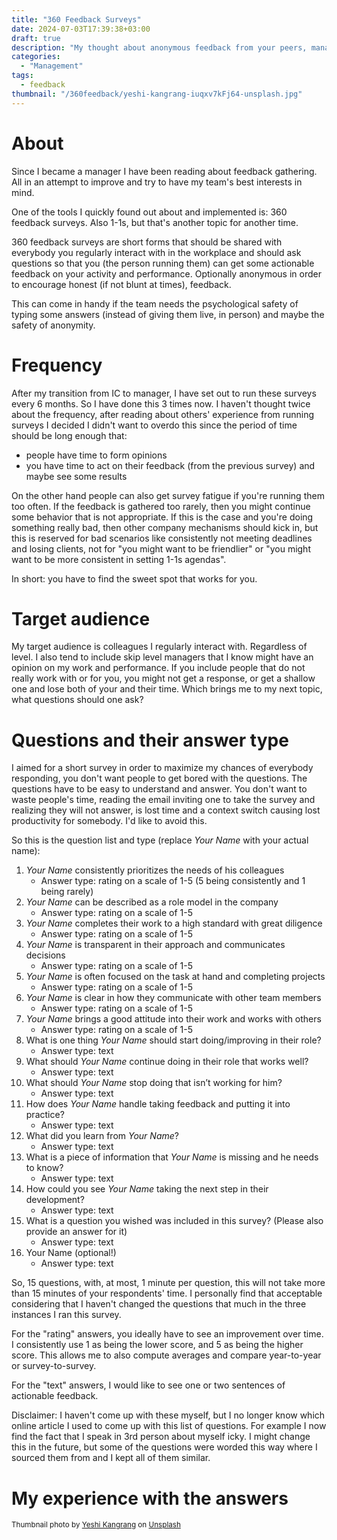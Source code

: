 ```yaml
---
title: "360 Feedback Surveys"
date: 2024-07-03T17:39:38+03:00
draft: true
description: "My thought about anonymous feedback from your peers, managers and reports gathered in a 360 survey"
categories:
  - "Management"
tags:
  - feedback
thumbnail: "/360feedback/yeshi-kangrang-iuqxv7kFj64-unsplash.jpg"
---
```



# About

Since I became a manager I have been reading about feedback gathering. All in an attempt to improve and try to have my team's best interests in mind.

One of the tools I quickly found out about and implemented is: 360 feedback surveys. Also 1-1s, but that's another topic for another time.

360 feedback surveys are short forms that should be shared with everybody you regularly interact with in the workplace and should ask questions so that you (the person running them) can get some actionable feedback on your activity and performance. Optionally anonymous in order to encourage honest (if not blunt at times), feedback.

This can come in handy if the team needs the psychological safety of typing some answers (instead of giving them live, in person) and maybe the safety of anonymity.

<!--more-->

# Frequency

After my transition from IC to manager, I have set out to run these surveys every 6 months.
So I have done this 3 times now. I haven't thought twice about the frequency, after reading about others' experience from running surveys I decided I didn't want to overdo this since the period of time should be long enough that:
 * people have time to form opinions
 * you have time to act on their feedback (from the previous survey) and maybe see some results

 On the other hand people can also get survey fatigue if you're running them too often.
 If the feedback is gathered too rarely, then you might continue some behavior that is not appropriate. If this is the case and you're doing something really bad, then other company mechanisms should kick in, but this is reserved for bad scenarios like consistently not meeting deadlines and losing clients, not for "you might want to be friendlier" or "you might want to be more consistent in setting 1-1s agendas".

 In short: you have to find the sweet spot that works for you.

# Target audience

My target audience is colleagues I regularly interact with. Regardless of level.
I also tend to include skip level managers that I know might have an opinion on my work and performance.
If you include people that do not really work with or for you, you might not get a response, or get a shallow one and lose both of your and their time. Which brings me to my next topic, what questions should one ask?


# Questions and their answer type

I aimed for a short survey in order to maximize my chances of everybody responding, you don't want people to get bored with the questions. The questions have to be easy to understand and answer.
You don't want to waste people's time, reading the email inviting one to take the survey and realizing they will not answer, is lost time and a context switch causing lost productivity for somebody. I'd like to avoid this.

So this is the question list and type (replace _Your Name_ with your actual name):

1. _Your Name_ consistently prioritizes the needs of his colleagues
    * Answer type: rating on a scale of 1-5 (5 being consistently and 1 being rarely)
2. _Your Name_ can be described as a role model in the company
    * Answer type: rating on a scale of 1-5
3. _Your Name_ completes their work to a high standard with great diligence
    * Answer type: rating on a scale of 1-5
4. _Your Name_ is transparent in their approach and communicates decisions
    * Answer type: rating on a scale of 1-5
5. _Your Name_ is often focused on the task at hand and completing projects
    * Answer type: rating on a scale of 1-5
6. _Your Name_ is clear in how they communicate with other team members
    * Answer type: rating on a scale of 1-5
7. _Your Name_ brings a good attitude into their work and works with others
    * Answer type: rating on a scale of 1-5
8. What is one thing _Your Name_ should start doing/improving in their role?
    * Answer type: text
9. What should _Your Name_ continue doing in their role that works well?
    * Answer type: text
10. What should _Your Name_ stop doing that isn’t working for him?
    * Answer type: text
11. How does _Your Name_ handle taking feedback and putting it into practice?
    * Answer type: text
12. What did you learn from _Your Name_?
    * Answer type: text
13. What is a piece of information that _Your Name_ is missing and he needs to know?
    * Answer type: text
14. How could you see _Your Name_ taking the next step in their development?
    * Answer type: text
15. What is a question you wished was included in this survey? (Please also provide an answer for it)
    * Answer type: text
16. Your Name (optional!)
    * Answer type: text

So, 15 questions, with, at most, 1 minute per question, this will not take more than 15 minutes of your respondents' time. I personally find that acceptable considering that I haven't changed the questions that much in the three instances I ran this survey.

For the "rating" answers, you ideally have to see an improvement over time. I consistently use 1 as being the lower score, and 5 as being the higher score. This allows me to also compute averages and compare year-to-year or survey-to-survey.

For the "text" answers, I would like to see one or two sentences of actionable feedback.

Disclaimer: I haven't come up with these myself, but I no longer know which online article I used to come up with this list of questions.
For example I now find the fact that I speak in 3rd person about myself icky. I might change this in the future, but some of the questions were worded this way where I sourced them from and I kept all of them similar.

# My experience with the answers



<small>
Thumbnail photo by <a href="https://unsplash.com/@omgitsyeshi?utm_content=creditCopyText&utm_medium=referral&utm_source=unsplash">Yeshi Kangrang</a> on <a href="https://unsplash.com/photos/person-holding-round-glass-ball-iuqxv7kFj64?utm_content=creditCopyText&utm_medium=referral&utm_source=unsplash">Unsplash</a>
</small>